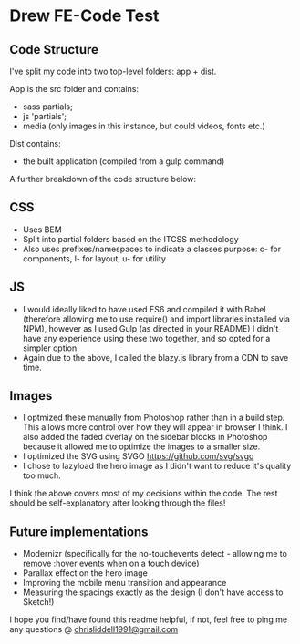 # Drew FE-Code Test

## Code Structure

I've split my code into two top-level folders: app + dist.

App is the src folder and contains:

- sass partials;
- js 'partials';
- media (only images in this instance, but could videos, fonts etc.)

Dist contains:

- the built application (compiled from a gulp command)

A further breakdown of the code structure below:

## CSS

- Uses BEM
- Split into partial folders based on the ITCSS methodology
- Also uses prefixes/namespaces to indicate a classes purpose: c- for components, l- for layout, u- for utility

## JS

- I would ideally liked to have used ES6 and compiled it with Babel (therefore allowing me to use require() and import libraries installed via NPM), however as I used Gulp (as directed in your README) I didn't have any experience using these two together, and so opted for a simpler option
- Again due to the above, I called the blazy.js library from a CDN to save time.

## Images

- I optmized these manually from Photoshop rather than in a build step. This allows more control over how they will appear in browser I think. I also added the faded overlay on the sidebar blocks in Photoshop because it allowed me to optimize the images to a smaller size.
- I optimized the SVG using SVGO https://github.com/svg/svgo
- I chose to lazyload the hero image as I didn't want to reduce it's quality too much.

I think the above covers most of my decisions within the code. The rest should be self-explanatory after looking through the files!

## Future implementations

- Modernizr (specifically for the no-touchevents detect - allowing me to remove :hover events when on a touch device)
- Parallax effect on the hero image
- Improving the mobile menu transition and appearance
- Measuring the spacings exactly as the design (I don't have access to Sketch!)

I hope you find/have found this readme helpful, if not, feel free to ping me any questions @ chrisliddell1991@gmail.com
